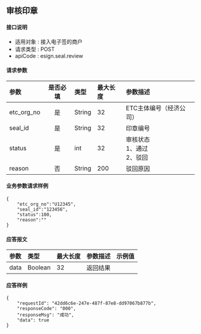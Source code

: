 ## 审核印章

#### 接口说明

* 适用对象 : 接入电子签的商户
* 请求类型 : POST
* apiCode : esign.seal.review


#### 请求参数
| 参数 | 是否必填 | 类型 | 最大长度 | 参数描述 |
|:----|:-------:|:-----|:-------|:--------|
| etc_org_no | 是 | String | 32 | ETC主体编号（经济公司） |
| seal_id | 是 | String | 32 | 印章编号 |
| status | 是 | int | 32 | 审核状态<br/>1、通过<br/>2、驳回 |
| reason | 否 | String | 200 | 驳回原因 |


#### 业务参数请求样例
```
{
    "etc_org_no":"U12345",
    "seal_id":"123456",
    "status":100,
    "reason":""
}
```

#### 应答报文

| 参数 | 类型 | 最大长度 | 参数描述 | 示例值 |
|:----|:----|:--------|:--------|:------|
| data | Boolean | 32 | 返回结果 |  |


#### 应答样例

```
{
    "requestId": "42dd6c6e-247e-487f-87e8-dd97067b877b",
    "responseCode": "000",
    "responseMsg": "成功",
    "data": true
}
```
